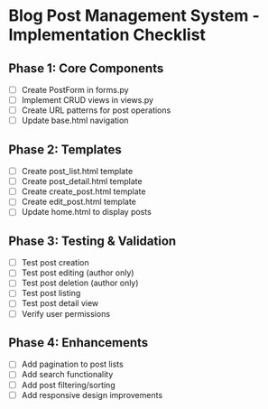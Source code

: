 # Blog Post Management System - Implementation Checklist

## Phase 1: Core Components
- [ ] Create PostForm in forms.py
- [ ] Implement CRUD views in views.py
- [ ] Create URL patterns for post operations
- [ ] Update base.html navigation

## Phase 2: Templates
- [ ] Create post_list.html template
- [ ] Create post_detail.html template
- [ ] Create create_post.html template
- [ ] Create edit_post.html template
- [ ] Update home.html to display posts

## Phase 3: Testing & Validation
- [ ] Test post creation
- [ ] Test post editing (author only)
- [ ] Test post deletion (author only)
- [ ] Test post listing
- [ ] Test post detail view
- [ ] Verify user permissions

## Phase 4: Enhancements
- [ ] Add pagination to post lists
- [ ] Add search functionality
- [ ] Add post filtering/sorting
- [ ] Add responsive design improvements
